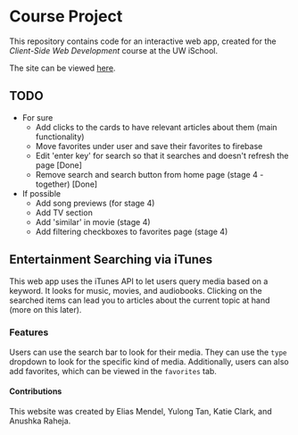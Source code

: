 # Course Project

This repository contains code for an interactive web app, created for the _Client-Side Web Development_ course at the UW iSchool.

The site can be viewed [here](https://info340c-au18.github.io/stage-0-topic-proposal-yulongtan/).

## TODO
- For sure
    - Add clicks to the cards to have relevant articles about them (main functionality)
    - Move favorites under user and save their favorites to firebase
    - Edit 'enter key' for search so that it searches and doesn't refresh the page [Done]
    - Remove search and search button from home page (stage 4 - together) [Done]
- If possible
    - Add song previews (for stage 4)
    - Add TV section
    - Add 'similar' in movie (stage 4)
    - Add filtering checkboxes to favorites page (stage 4)

## Entertainment Searching via iTunes 
This web app uses the iTunes API to let users query media based on a keyword. It looks for music, movies, and audiobooks. Clicking on the searched items can lead you to articles about the current topic at hand (more on this later).

### Features
Users can use the search bar to look for their media. They can use the `type` dropdown to look for the specific kind of media. Additionally, users can also add favorites, which can be viewed in the `favorites` tab.

#### Contributions
This website was created by Elias Mendel, Yulong Tan, Katie Clark, and Anushka Raheja.
